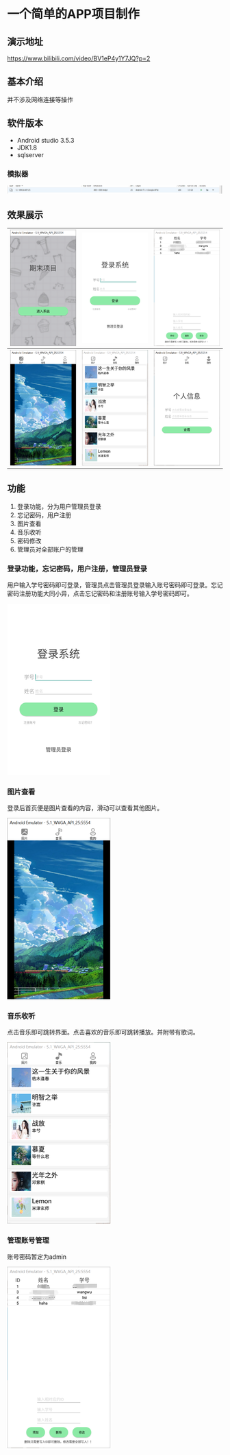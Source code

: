 # 一个简单的APP项目制作

## 演示地址

https://www.bilibili.com/video/BV1eP4y1Y7JQ?p=2

## 基本介绍

并不涉及网络连接等操作

## 软件版本

- Android studio 3.5.3
- JDK1.8
- sqlserver

### 模拟器

<img src="\image\img (4).png">

## 效果展示

| <img src="\image\img (2).png" alt="img (2)" style="zoom: 50%;" /> | <img src="\image\img (6).png" alt="img (6)" style="zoom:50%;" /> | <img src="\image\img (1).png" alt="img (1)" style="zoom:50%;" /> |
| :----------------------------------------------------------: | :----------------------------------------------------------: | :----------------------------------------------------------: |
| <img src="\image\img (3).png" alt="img (3)" style="zoom:50%;" /> | <img src="\image\img (7).png" alt="img (7)" style="zoom:50%;" /> | <img src="\image\img (5).png" alt="img (5)" style="zoom:50%;" /> |

## 功能

1. 登录功能，分为用户管理员登录
2. 忘记密码，用户注册
3. 图片查看
4. 音乐收听
5. 密码修改
6. 管理员对全部账户的管理

### 登录功能，忘记密码，用户注册，管理员登录

用户输入学号密码即可登录，管理员点击管理员登录输入账号密码即可登录。忘记密码注册功能大同小异，点击忘记密码和注册账号输入学号密码即可。

<img src="\image\img (6).png" alt="img (6)" style="zoom:50%;" />

### 图片查看

登录后首页便是图片查看的内容，滑动可以查看其他图片。

<img src="\image\img (3).png" alt="img (3)" style="zoom:50%;" />

### 音乐收听

点击音乐即可跳转界面。点击喜欢的音乐即可跳转播放。并附带有歌词。

<img src="\image\img (7).png" alt="img (7)" style="zoom:50%;" />

### 管理账号管理

账号密码暂定为admin

<img src="\image\img (1).png" alt="img (1)" style="zoom:50%;" />
